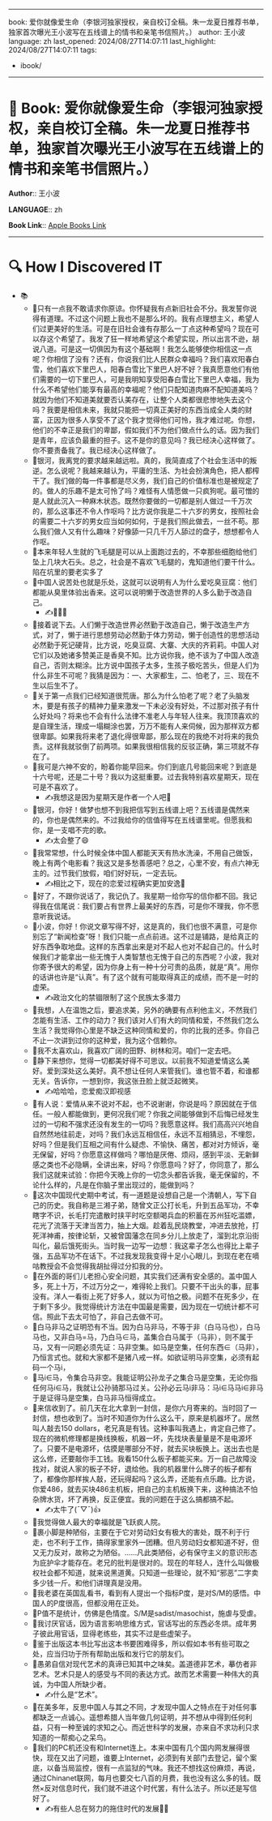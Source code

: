 
---
book: 爱你就像爱生命（李银河独家授权，亲自校订全稿。朱一龙夏日推荐书单，独家首次曝光王小波写在五线谱上的情书和亲笔书信照片。）
author: 王小波
language: zh
last_opened: 2024/08/27T14:07:11
last_highlight: 2024/08/27T14:07:11 
tags:
- ibook/
---

# 📔 Book: 爱你就像爱生命（李银河独家授权，亲自校订全稿。朱一龙夏日推荐书单，独家首次曝光王小波写在五线谱上的情书和亲笔书信照片。）

**Author**:: 王小波

**LANGUAGE**:: zh

**Book Link**:: [Apple Books Link](ibooks://assetid/9BFEF3F3EC4A5394DB78CA36979E45A3)


---
# 🔍 How I Discovered IT

- 📚
	- 🎯只有一点我不敢请求你原谅。你怀疑我有点新旧社会不分。我发誓你说得有道理。不过这个问题上我也不是那么坏的。我有点理想主义，希望人们过更美好的生活。可是在旧社会谁有存那么一丁点这种希望吗？现在可以存这个希望了。我发了狂一样地希望这个希望实现，所以出言不逊，胡说八道。可是这一切俱因为有这个基础啊！我怎么能够使你相信这一点呢？你相信了没有？还有，你说我们比人民群众幸福吗？我们喜欢阳春白雪，他们喜欢下里巴人，阳春白雪比下里巴人好不好？我真愿意他们有他们需要的一切下里巴人，可是我明知享受阳春白雪比下里巴人幸福，我为什么不希望他们能享有最高的幸福呢？他们只配知道肉麻不配知道美吗？就因为他们不知道美就要否认美存在，让整个人类都很悲惨地失去这个吗？我要是相信未来，我就只能把一切真正美好的东西当成全人类的财富，正因为很多人享受不了这个我才觉得他们可怜，我才难过呢。你想，他们的不幸正是我们的卑鄙，假如我们不为他们做点什么的话。因为我们是青年，应该负最重的担子。这不是你的意见吗？我已经决心这样做了。你不要责备我了。我已经决心这样做了。
	- 🎯银河，我离党的要求越来越远啦。真的，我简直成了个社会生活中的叛逆。怎么说呢？我越来越认为，平庸的生活、为社会扮演角色，把人都榨干了。我们做的每一件事都是尽义务，我们自己的价值标准也是被规定了的。做人的乐趣不是太可怜了吗？难怪有人情愿做一只疯狗呢。最可憎的是人就此沉入一种麻木状态。既然你要做的一切都是别人做过一千万次的，那么这事还不令人作呕吗？比方说你我是二十六岁的男女，按照社会的需要二十六岁的男女应当如何如何，于是我们照此做去，一丝不苟。那么我们做人又有什么趣味？好像舔一只几千万人舔过的盘子，想想都令人作呕。
	- 🎯本来年轻人生就的飞毛腿是可以从上面跑过去的，不幸那些细胞给他们坠上几块大石头。总之，社会是不喜欢飞毛腿的，鬼知道他们要干什么。陷在坑里的要老实多了
	- 🎯中国人说苦处也就是乐处，这就可以说明有人为什么爱吃臭豆腐：他们都能从臭里体验出香来。这可以说明懒于改造世界的人多么勤于改造自己。
		- ✍️🤣🤣🤣
	- 🎯接着说下去。人们懒于改造世界必然勤于改造自己，懒于改造生产方式，对了，懒于进行思想劳动必然勤于体力劳动，懒于创造性的思想活动必然勤于死记硬背，比方说，吃臭豆腐、大寨、大庆的齐莉莉。中国人对它们以及她诸多赞美正是香臭不知。比方说你我，绝不该为了中国人改造自己，否则太糊涂。比方说中国孩子太多，生孩子极吃苦头，但是人们为什么非生不可呢？我猜是因为：一、大家都生，二、怕老了，三、现在不生以后生不了。
	- 🎯关于第一点我们已经知道很荒唐。那么为什么怕老了呢？老了头脑发木，要是有孩子的精神力量来激发一下未必没有好处，不过那对孩子有什么好处吗？将来也不会有什么法律不准老人与年轻人往来。我顶顶喜欢的是自理生活，理成一塌糊涂也罢，万万不能有人来伺候，因为那样双方都很卑鄙。如果我将来老了退化得很卑鄙，那么现在的我绝不对将来的我负责。这样我就驳倒了前两项。如果我很相信我的反驳正确，第三项就不存在了。
	- 🎯我可是六神不安的，盼着你能早回来。你们到底几号能回来呢？到底是十六号呢，还是二十号？我以为这挺重要。过去我特别喜欢星期天，现在可是不喜欢了。
		- ✍️我想这是因为星期天是作者一个人吧🤣
	- 🎯银河，你好！做梦也想不到我把信写到五线谱上吧？五线谱是偶然来的，你也是偶然来的。不过我给你的信值得写在五线谱里呢。但愿我和你，是一支唱不完的歌。
		- ✍️太会整了😄
	- 🎯我常常想，什么时候全体中国人都能天天有热水洗澡，不用自己做饭，晚上有两个电影看？我这又是多愁善感吧？总之，心里不安，有点六神无主的。过节我们放假，咱们好好玩，一定去玩。
		- ✍️相比之下，现在的恋爱过程确实更加安逸🌚
	- 🎯好了，不跟你说话了，我记仇了。我星期一给你写的信你都不回。我记得我在信尾说：我们要占有世界上最美好的东西，可是你不理我，你不愿意听我说话。
	- 🎯小波，你好！你说文章写得不好，这是真的，我们也很不满意，可是你别忘了“新闻检查”呀！我们只能一点点前进。这不过是铺路，是给真正的好东西争取地盘。这样的东西拿出来是对不起人也对不起自己的。什么时候我们才能拿出一些无愧于人类智慧也无愧于自己的东西呢？小波，我对你寄予很大的希望，因为你身上有一种十分可贵的品质，就是“真”。用你的话讲也许是“认真”。有了这个就有可能取得真正的成绩，而不是一时的虚荣。
		- ✍️政治文化的禁锢限制了这个民族太多潜力
	- 🎯我想，人在温饱之后，要追求美，另外的确要有点利他主义，不然我们怎能有生活、工作的动力？我们该对人们有大的同情和爱，不然我们怎么生活？我觉得你心里是不缺乏这种同情和爱的，你的比我的还多。你自己不止一次讲到过你的这种爱，我为这个信赖你。
	- 🎯我不太喜欢山，我喜欢广阔的田野、树林和河。咱们一定去吧。
	- 🎯静下来想你，觉得一切都美好得不可思议。以前我不知道爱情这么美好。爱到深处这么美好。真不想让任何人来管我们。谁也管不着，和谁都无关。告诉你，一想到你，我这张丑脸上就泛起微笑。
		- ✍️哈哈哈，恋爱痴汉即视感
	- 🎯有人说：爱情从来不说对不起，也不说谢谢，你说是吗？原因就在于信任。一般人都能做到，更何况我们呢？你我之间能够做到不后悔已经发生过的一切和不强求还没有发生的一切吗？我愿意这样。我们高高兴兴地自自然然地往前走，对吗？我们永远互相信任，永远不互相猜忌，不埋怨，好吗？但是我们互相之间有什么疑虑、不愉快、痛苦，都对对方倾诉，毫无保留，好吗？你愿意这样做吗？哪怕是厌倦、烦闷，感到平淡、无新鲜感之类也不必隐瞒，全讲出来，好吗？你愿意吗？好了，你同意了，那么我们这就来试验：你把今天晚上你的一切念头都告诉我，毫无保留的，不论什么样的，凡是在你脑子里出现过的，能做到吗？
	- 🎯这次中国现代史期中考试，有一道题是设想自己是一个清朝人，写下自己的历史。我自称是三湘子弟，随曾文正公打长毛，升到五品军功，不幸瞎字不识，长毛打完遣散时挟平时吃空额喝兵血的积蓄在苏州狂吃滥嫖，花光了流落于天津当苦力，抽上大烟。趁着乱民烧教堂，冲进去放抢，打死洋神甫，按律论斩，又被曾国藩念在同乡分儿上放走了，溜到北京沿街叫化，最后饿死街头。当时我一边写一边想：我这辈子怎么也得比上辈子强，五品军功不在话下。不过我发现我变得十足小心眼儿，到现在老在嘀咕教授会不会觉得我胡扯得过分扣我的分。
	- 🎯在外面的哥们儿老担心安全问题，其实我们还满有安全感的。盖中国人多，死上十万，不过万分之一，难得轮上我们。只要不干出头的事，屁事没有。洋人一看街上死了好多人，就以为可怕之极。问题不在死多少，在于剩下多少。我觉得统计方法在中国最是需要，因为现在一切统计都不可信。照此下去太可怕了，非自己去做不可。
	- 🎯白马非马之证明恐有不当。因为白马非马，不等于非（白马马也），白马马也，又非白马&#x3D;马，乃白马∈马，盖集合白马属于（马非），则不属于马，又有一问题必须先证：马非空集。如马是空集，任何东西∈（马非），乃恒言式也。就和大家都不是猪八戒一样。如欲证明马非空集，必须有起码一个马i，
	- 🎯马i∈马，令集合马非空。我能证明公孙龙子之集合马是空集，无论你指任何马i∈马，我就让公孙骑那马过关。公孙必云马i非马：马i∈马马i∈非马于是证得马是空集，白马非马恒得成立。
	- 🎯来信收到了。前几天在北大拿到一封信，是你六月寄来的。当时回了一封信，想也收到了。当时不知道你为什么这么干，原来是机器坏了。居然叫人敲去150 dollars，老兄真是有钱。这种事叫我遇上，肯定自己修了。现在的微机修理都是换线换板，机器一坏，先找块表量量是不是电源坏了。只要不是电源坏，估摸是哪部分不好，就去买块板换上。送出去也是这么修，还要敲你手工钱。我看150什么板子都能买来。万一自己故障没找对，就说人家的板子不好，退给他。我的机器里什么牌子的板子都有了，都像你那样挨人敲，还玩得起吗？这么弄，还能有点乐趣。比方说，你爱486，就去买块486主机板，把自己的主机板换下来，这种搞法不怕杂牌水货，坏了再换，反正便宜。我的问题在于这么搞都搞不起。
		- ✍️太牛了(¯▽¯)👍
	- 🎯我觉得做人最大的幸福就是飞跃疯人院。
	- 🎯裹小脚是种陋俗，主要在于它对劳动妇女有极大的害处，既不利于行走，也不利于工作，搞得家里家外一团糟。但凡劳动妇女都知道不好，但又无力反对，故称之为陋俗。……凡此类陋俗，必有保守主义的意识形态为庇护伞才能存在。老兄的批判是很对的。现在的年轻人，连什么叫做极权社会都不知道，就来说黑道黄。只知道一些理论，就不知“邪恶”二字卖多少钱一斤。和他们讲理真是没用。
	- 🎯我老婆在英国乱看书，看到有人提出一个指标P度，是对S/M的感悟。中国人的P度很高，但都没用在正处。
	- 🎯P值不是统计，仿佛是色情度。S/M是sadist/masochist，施虐与受虐。
	- 🎯我讨厌官话，因为语言影响思维方式，官话写出的东西必冬烘。成年男子彼此用官话，显得老练些，其实不过是些虚架子。
	- 🎯鉴于出版这本书比写出这本书要困难得多，所以假如本书有些可取之处，应当归功于所有帮助出版和发行它的朋友们。
	- 🎯愚弟自信对现代艺术的真谛已知其中之味矣。盖道德非艺术，摹仿者非艺术。艺术只是人的感受与不同的表达方式。故而艺术需要一种伟大的真诚，为中国人所缺少者。
		- ✍️什么是“艺术”。
	- 🎯在美多年，反思中国人与其之不同，才发现中国人之特点在于对任何事都缺乏一点诚心。遥想希腊人当年做几何证明，并不想从中得到任何利益，只有一种至诚的求知之心。而近世科学的发展，亦来自不求功利只求知道的一帮痴心之呆鸟。
	- 🎯我们的PC机还没有和Internet连上。本来中国有几个国内网发展得很快，现在又出了问题，谁要上Internet，必须到有关部门去登记，留个案底，以备当局监控，很有一点监狱的气味。我还不想找这份麻烦，再说，通过Chinanet联网，每月也要交七八百的月费，我也没有这么多的钱。既然×反对信息时代，我们就不进这个时代罢，有什么法子。所以还是写信好了。
		- ✍️有些人总在努力的拖住时代的发展😮‍💨

